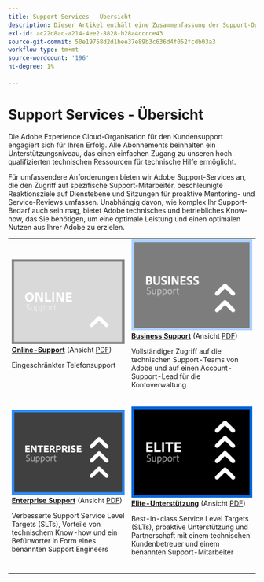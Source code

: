 ```yaml
---
title: Support Services - Übersicht
description: Dieser Artikel enthält eine Zusammenfassung der Support-Optionen für Adobe Experience Cloud. Zu diesen Optionen gehören Online, Business, Enterprise und Elite.
exl-id: ac22d8ac-a214-4ee2-8828-b28a4cccce43
source-git-commit: 50e19758d2d1bee37e89b3c636d4f052fcdb03a3
workflow-type: tm+mt
source-wordcount: '196'
ht-degree: 1%

---
```


# Support Services - Übersicht

Die Adobe Experience Cloud-Organisation für den Kundensupport engagiert sich für Ihren Erfolg. Alle Abonnements beinhalten ein Unterstützungsniveau, das einen einfachen Zugang zu unseren hoch qualifizierten technischen Ressourcen für technische Hilfe ermöglicht.

Für umfassendere Anforderungen bieten wir Adobe Support-Services an, die den Zugriff auf spezifische Support-Mitarbeiter, beschleunigte Reaktionsziele auf Dienstebene und Sitzungen für proaktive Mentoring- und Service-Reviews umfassen. Unabhängig davon, wie komplex Ihr Support-Bedarf auch sein mag, bietet Adobe technisches und betriebliches Know-how, das Sie benötigen, um eine optimale Leistung und einen optimalen Nutzen aus Ihrer Adobe zu erzielen.

<table style="table-layout:fixed">
<tr>
  <td>
    <a href="online.md">
    <img alt="Online" src="assets/OnlineSupportThumbnail.png"/>
    </a>
    <div>
    <a href="online.md"><strong>Online-Support</strong></a>  (Ansicht  <a href="assets/OnlineSupportDatasheet.pdf" target="_blank">PDF</a>)
    </div>
    <p>Eingeschränkter Telefonsupport</p>
    <br>
  </td>
  <td>
    <a href="business.md">
      <img alt="Unternehmen" src="assets/BusinessSupportThumbnail.png">
    </a>
    <div>
    <a href="business.md"><strong>Business Support</strong></a>  (Ansicht  <a href="assets/BusinessSupportDatasheet.pdf" target="_blank">PDF</a>)
    </div>
    <p>Vollständiger Zugriff auf die technischen Support-Teams von Adobe und auf einen Account-Support-Lead für die Kontoverwaltung</p>
    <br>
  </td>
</tr>
<tr>
  <td>
    <a href="enterprise.md">
    <img alt="Großunternehmen" src="assets/EnterpriseSupportThumbnail.png"/>
    </a>
    <div>
    <a href="enterprise.md"><strong>Enterprise Support</strong></a>  (Ansicht  <a href="assets/EnterpriseSupportDatasheet.pdf" target="_blank">PDF</a>)
    </div>
    <p>Verbesserte Support Service Level Targets (SLTs), Vorteile von technischem Know-how und ein Befürworter in Form eines benannten Support Engineers</p>
    <br>
  </td>
  <td>
    <a href="elite.md">
      <img alt="Elite" src="assets/EliteSupportThumbnail.png">
    </a>
    <div>
    <a href="elite.md"><strong>Elite-Unterstützung</strong></a>  (Ansicht  <a href="assets/EliteSupportDatasheet.pdf" target="_blank">PDF</a>)
    </div>
    <p>Best-in-class Service Level Targets (SLTs), proaktive Unterstützung und Partnerschaft mit einem technischen Kundenbetreuer und einem benannten Support-Mitarbeiter</p>
    <br>
  </td>
</tr>
</table>
